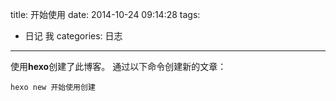 title: 开始使用
date: 2014-10-24 09:14:28
tags:
- 日记 我
categories: 日志
---
使用**hexo**创建了此博客。
通过以下命令创建新的文章：
```{bash}
hexo new 开始使用创建
```
